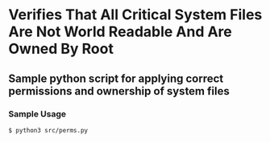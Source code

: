# Verifies That All Critical System Files Are Not World Readable And Are Owned By Root
## Sample python script for applying correct permissions and ownership of system files

### Sample Usage
`$ python3 src/perms.py`
